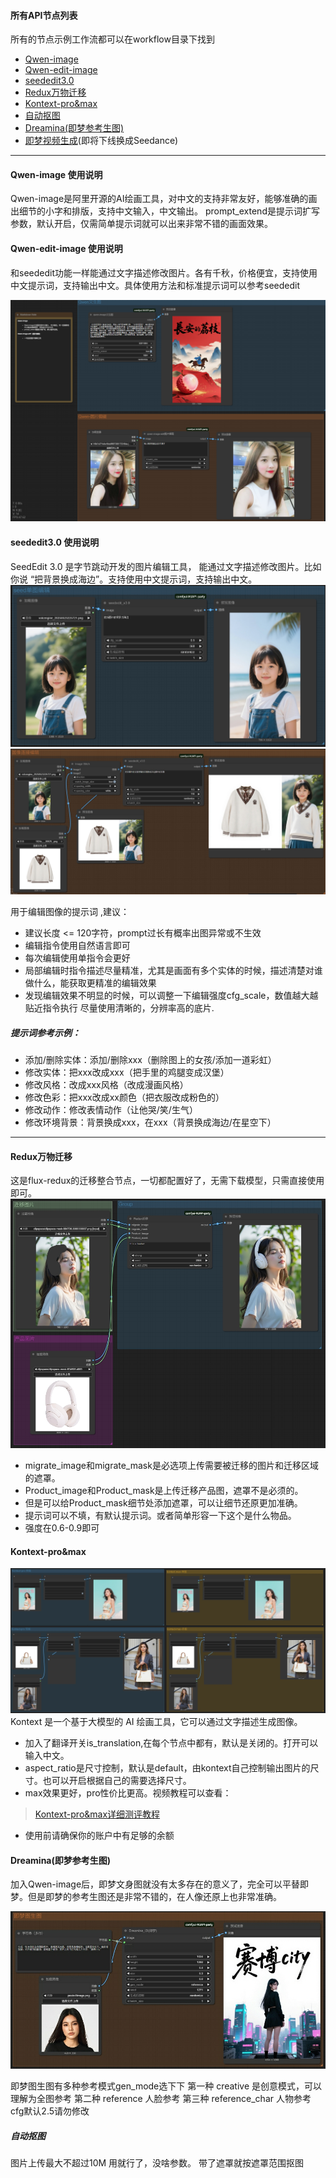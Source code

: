 #### 所有API节点列表
所有的节点示例工作流都可以在workflow目录下找到
- [Qwen-image](#qwen-image-使用说明)
- [Qwen-edit-image](#qwen-edit-image-使用说明)
- [seededit3.0](#seededit30)
- [Redux万物迁移](#redux万物迁移)
- [Kontext-pro&max](#Kontext-pro&max)
- [自动抠图](#自动抠图)
- [Dreamina(即梦参考生图)](#dreamina即梦参考生图)
- [即梦视频生成](#即梦视频生成)(即将下线换成Seedance)
***


#### Qwen-image 使用说明
Qwen-image是阿里开源的AI绘画工具，对中文的支持非常友好，能够准确的画出细节的小字和排版，支持中文输入，中文输出。
prompt_extend是提示词扩写参数，默认开启，仅需简单提示词就可以出来非常不错的画面效果。
#### Qwen-edit-image 使用说明
和seededit功能一样能通过文字描述修改图片。各有千秋，价格便宜，支持使用中文提示词，支持输出中文。具体使用方法和标准提示词可以参考seededit

![alt text](assets/Qwen-image.png)

#### seededit3.0 使用说明
SeedEdit 3.0 是字节跳动开发的图片编辑工具，
能通过文字描述修改图片。比如你说 “把背景换成海边”。支持使用中文提示词，支持输出中文。
![alt text](assets/seed.png)
![alt text](assets/seed2.png)

用于编辑图像的提示词 ,建议：
- 建议长度 <= 120字符，prompt过长有概率出图异常或不生效
- 编辑指令使用自然语言即可
- 每次编辑使用单指令会更好
- 局部编辑时指令描述尽量精准，尤其是画面有多个实体的时候，描述清楚对谁做什么，能获取更精准的编辑效果
- 发现编辑效果不明显的时候，可以调整一下编辑强度cfg_scale，数值越大越贴近指令执行
尽量使用清晰的，分辨率高的底片.
##### 提示词参考示例：
- 添加/删除实体：添加/删除xxx（删除图上的女孩/添加一道彩虹）
- 修改实体：把xxx改成xxx（把手里的鸡腿变成汉堡）
- 修改风格：改成xxx风格（改成漫画风格）
- 修改色彩：把xxx改成xx颜色（把衣服改成粉色的）
- 修改动作：修改表情动作（让他哭/笑/生气）
- 修改环境背景：背景换成xxx，在xxx（背景换成海边/在星空下）
***
#### Redux万物迁移
这是flux-redux的迁移整合节点，一切都配置好了，无需下载模型，只需直接使用即可。
![alt text](assets/redux.png)
- migrate_image和migrate_mask是必选项上传需要被迁移的图片和迁移区域的遮罩。
- Product_image和Product_mask是上传迁移产品图，遮罩不是必须的。
- 但是可以给Product_mask细节处添加遮罩，可以让细节还原更加准确。
- 提示词可以不填，有默认提示词。或者简单形容一下这个是什么物品。
- 强度在0.6-0.9即可
#### Kontext-pro&max
![alt text](assets/kontext.png)
Kontext 是一个基于大模型的 AI 绘画工具，它可以通过文字描述生成图像。
- 加入了翻译开关is_translation,在每个节点中都有，默认是关闭的。打开可以输入中文。
- aspect_ratio是尺寸控制，默认是default，由kontext自己控制输出图片的尺寸。也可以开启根据自己的需要选择尺寸。
- max效果更好，pro性价比更高。视频教程可以查看：
> [Kontext-pro&max详细测评教程](https://www.bilibili.com/video/BV19931zAE4c/?vd_source=25d3add966daa64cbb811354319ec18d#reply268510289936)
- 使用前请确保你的账户中有足够的余额

#### Dreamina(即梦参考生图)
加入Qwen-image后，即梦文身图就没有太多存在的意义了，完全可以平替即梦。但是即梦的参考生图还是非常不错的，在人像还原上也非常准确。

![alt text](assets/Dreamina.png)

即梦图生图有多种参考模式gen_mode选下下
第一种 creative 是创意模式，可以理解为全图参考
第二种 reference 人脸参考
第三种 reference_char 人物参考
cfg默认2.5请勿修改

##### 自动抠图
图片上传最大不超过10M
用就行了，没啥参数。
带了遮罩就按遮罩范围抠图


